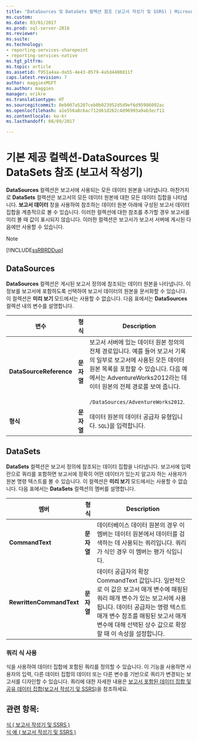 ```yaml
---
title: "DataSources 및 DataSets 컬렉션 참조 (보고서 작성기 및 SSRS) | Microsoft Docs"
ms.custom: 
ms.date: 03/01/2017
ms.prod: sql-server-2016
ms.reviewer: 
ms.suite: 
ms.technology:
- reporting-services-sharepoint
- reporting-services-native
ms.tgt_pltfrm: 
ms.topic: article
ms.assetid: f951a4aa-da55-4e43-8579-4a5d4480d11f
caps.latest.revision: 7
author: maggiesMSFT
ms.author: maggies
manager: erikre
ms.translationtype: HT
ms.sourcegitcommit: 0eb007a5207ceb0b023952d5d9ef6d95986092ac
ms.openlocfilehash: a1e556a8c6ac712d61d262c4d96993a9ab3ecf11
ms.contentlocale: ko-kr
ms.lasthandoff: 08/09/2017

---
```

# <a name="built-in-collections---datasources-and-datasets-references-report-builder"></a>기본 제공 컬렉션-DataSources 및 DataSets 참조 (보고서 작성기)
  **DataSources** 컬렉션은 보고서에 사용되는 모든 데이터 원본을 나타냅니다. 마찬가지로 **DataSets** 컬렉션은 보고서의 모든 데이터 원본에 대한 모든 데이터 집합을 나타냅니다. **보고서 데이터** 창을 사용하여 참조하는 데이터 원본 아래에 구성된 보고서 데이터 집합을 계층적으로 볼 수 있습니다. 이러한 컬렉션에 대한 참조를 추가할 경우 보고서를 미리 볼 때 값이 표시되지 않습니다. 이러한 컬렉션은 보고서가 보고서 서버에 게시된 다음에만 사용할 수 있습니다.  
  
> [!NOTE]  
>  [!INCLUDE[ssRBRDDup](../../includes/ssrbrddup-md.md)]  
  
## <a name="datasources"></a>DataSources  
 **DataSources** 컬렉션은 게시된 보고서 정의에 참조되는 데이터 원본을 나타냅니다. 이 정보를 보고서에 포함하도록 선택하여 보고서 데이터의 원본을 문서화할 수 있습니다. 이 컬렉션은 **미리 보기** 모드에서는 사용할 수 없습니다. 다음 표에서는 **DataSources** 컬렉션 내의 변수를 설명합니다.  
  
|**변수**|**형식**|**Description**|  
|------------------|--------------|---------------------|  
|**DataSourceReference**|**문자열**|보고서 서버에 있는 데이터 원본 정의의 전체 경로입니다. 예를 들어 보고서 기록의 일부로 보고서에 사용된 모든 데이터 원본 목록을 포함할 수 있습니다. 다음 예에서는 AdventureWorks2012라는 데이터 원본의 전체 경로를 보여 줍니다.<br /><br /> `/DataSources/AdventureWorks2012`.|  
|**형식**|**문자열**|데이터 원본의 데이터 공급자 유형입니다. `SQL`)을 입력합니다.|  
  
## <a name="datasets"></a>DataSets  
 **DataSets** 컬렉션은 보고서 정의에 참조되는 데이터 집합을 나타냅니다. 보고서에 입력란으로 쿼리를 포함하면 보고서에 정확히 어떤 데이터가 있는지 알고자 하는 사용자가 원본 명령 텍스트를 볼 수 있습니다. 이 컬렉션은 **미리 보기** 모드에서는 사용할 수 없습니다. 다음 표에서는 **DataSets** 컬렉션의 멤버를 설명합니다.  
  
|**멤버**|**형식**|**Description**|  
|----------------|--------------|---------------------|  
|**CommandText**|**문자열**|데이터베이스 데이터 원본의 경우 이 멤버는 데이터 원본에서 데이터를 검색하는 데 사용되는 쿼리입니다. 쿼리가 식인 경우 이 멤버는 평가 식입니다.|  
|**RewrittenCommandText**|**문자열**|데이터 공급자의 확장 CommandText 값입니다. 일반적으로 이 값은 보고서 매개 변수에 매핑된 쿼리 매개 변수가 있는 보고서에 사용됩니다. 데이터 공급자는 명령 텍스트 매개 변수 참조를 매핑된 보고서 매개 변수에 대해 선택된 상수 값으로 확장할 때 이 속성을 설정합니다.|  
  
### <a name="using-query-expressions"></a>쿼리 식 사용  
 식을 사용하여 데이터 집합에 포함된 쿼리를 정의할 수 있습니다. 이 기능을 사용하면 사용자의 입력, 다른 데이터 집합의 데이터 또는 다른 변수를 기반으로 쿼리가 변경되는 보고서를 디자인할 수 있습니다. 쿼리에 대한 자세한 내용은 [보고서 포함된 데이터 집합 및 공유 데이터 집합&#40;보고서 작성기 및 SSRS&#41;](../../reporting-services/report-data/report-embedded-datasets-and-shared-datasets-report-builder-and-ssrs.md)을 참조하세요.  
  
## <a name="see-also"></a>관련 항목:  
 [식 &#40; 보고서 작성기 및 SSRS &#41;](../../reporting-services/report-design/expressions-report-builder-and-ssrs.md)   
 [식 예 &#40; 보고서 작성기 및 SSRS &#41;](../../reporting-services/report-design/expression-examples-report-builder-and-ssrs.md)  
  
  
